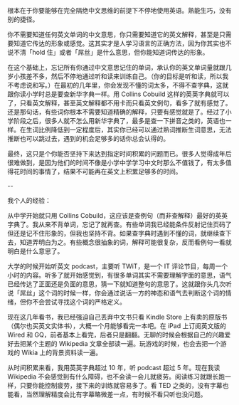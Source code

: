 



根本在于你要能够在完全隔绝中文思维的前提下不停地使用英语。熟能生巧，没有别的捷径。

你不需要知道任何英文单词的中文意思，你只需要知道它的英文解释，甚至是只需要知道它传达的形象或感觉。这其实才是人学习语言的正确方法，因为你其实也不说不清「hold 住」或者「屌丝」是什么意思，但你能知道词传达的形象。

在这个基础上，忘记所有你通过中文意思记住的单词，承认你的英文单词量就跟几岁小孩差不多，然后不停地通过听和读来训练自己。（你的目标是听和读，所以我不考虑说和写。）在最初的几年里，你会发现不懂的词太多，不得不查字典，这就跟你读小学时总是要查新华字典一样。用 Collins Cobuild 这样的英英字典就可以了，只看英文解释，甚至英文解释都不用卡而只看英文例句，看多了就有感觉了。还是那句话，有些词你根本不需要知道精确的解释，只要有感觉就是了。经过了小学阶段之后，很多人就不怎么用新华字典了，最多是查一下拼音之类的，英语也一样。在生词比例降低到一定程度后，其实你已经可以通过熟词推断生词意思，无法推断也可以跳过去，遇到的机会足够多的话你总会认得的。

最终，这只是个你能否坚持下来达到指定时间积累的问题而已。很多人觉得成年后很难做到，是因为他们的时间不像是小学中学学习中文时那么不值钱了，有太多值得花时间的事情了，结果不可能再在英文上积累足够多的时间。

--

我个人的经验：

从中学开始就只用 Collins Cobuild，这应该是查例句（而非查解释）最好的英英字典了。我从来不背单词，忘记了就再查。有些单词我已经能条件反射记住页码了但还是记不住形象的，但我也坚持不背。如果查字典时遇到不懂的词，就继续查下去，知道弄明白为之。有些概念很抽象的词，解释可能很复杂，反而看例句一看就明白是什么意思了。

大学的时候开始听英文 podcast，主要听 TWiT，是一个 IT 评论节目，每周一个小时的内容。听多了就开始感觉到，有很多单词其实不需要理解字面的意思，语气已经传达了正面还是负面的意思，猜一下就知道整句的意思了。这就跟你头几次听说「屌丝」这个词的时候一样，你会通过说话一方的神态和语气去判断这个词的情绪，但你不会尝试寻找这个词的严格定义。

  
现在这几年看书，我已经强迫自己丢弃中文书只看 Kindle Store 上有卖的原版书（偶尔也买英文实体书），大概一个月能够看完一本吧。在 iPad 上订阅英文版的 Wired 和 GQ，前者基本上看完，后者只是翻翻。无聊的时候会根据自己的兴趣爱好去把某个主题的 Wikipedia 文章全部读一遍。玩游戏的时候，也会去把一个游戏的 Wikia 上的背景资料读一遍。

  
从时间积累来看，我用英英字典超过 10 年，听 podcast 超过 5 年。现在我读 Wikipedia 不会感觉到有什么障碍，也不会读一会儿就疲劳。阅读练习就跟长跑一样，只要你能控制疲劳，接下来的训练就容易多了。看 TED 之类的，没有字幕也能看，当然理解精度会比有字幕略微差一点，有时候不看只听也没问题。





